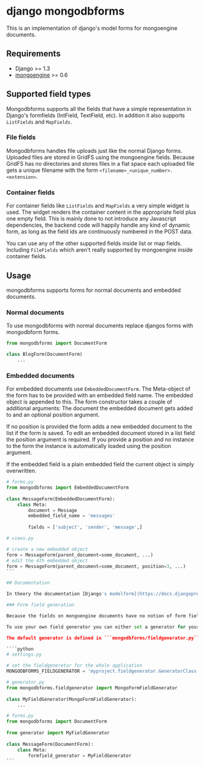 # django mongodbforms

This is an implementation of django's model forms for mongoengine documents.

## Requirements

  * Django >= 1.3
  * [mongoengine](http://mongoengine.org/) >= 0.6

## Supported field types

Mongodbforms supports all the fields that have a simple representation in Django's formfields (IntField, TextField, etc). In addition it also supports `ListFields` and `MapFields`.

### File fields

Mongodbforms handles file uploads just like the normal Django forms. Uploaded files are stored in GridFS using the mongoengine fields. Because GridFS has no directories and stores files in a flat space each uploaded file gets a unique filename with the form `<filename>_<unique_number>.<extension>`.

### Container fields

For container fields like `ListFields` and `MapFields` a very simple widget is used. The widget renders the container content in the appropriate field plus one empty field. This is mainly done to not introduce any Javascript dependencies, the backend code will happily handle any kind of dynamic form, as long as the field ids are continuously numbered in the POST data.

You can use any of the other supported fields inside list or map fields. Including `FileFields` which aren't really supported by mongoengine inside container fields.

## Usage

mongodbforms supports forms for normal documents and embedded documents. 

### Normal documents

To use mongodbforms with normal documents replace djangos forms with mongodbform forms.

```python
from mongodbforms import DocumentForm

class BlogForm(DocumentForm)
    ...
```

### Embedded documents

For embedded documents use `EmbeddedDocumentForm`. The Meta-object of the form has to be provided with an embedded field name. The embedded object is appended to this. The form constructor takes a couple of additional arguments: The document the embedded document gets added to and an optional position argument.

If no position is provided the form adds a new embedded document to the list if the form is saved. To edit an embedded document stored in a list field the position argument is required. If you provide a position and no instance to the form the instance is automatically loaded using the position argument. 

If the embedded field is a plain embedded field the current object is simply overwritten.

````python
# forms.py
from mongodbforms import EmbeddedDocumentForm
    
class MessageForm(EmbeddedDocumentForm):
    class Meta:
	    document = Message
	    embedded_field_name = 'messages'
    
	    fields = ['subject', 'sender', 'message',]

# views.py

# create a new embedded object
form = MessageForm(parent_document=some_document, ...)
# edit the 4th embedded object
form = MessageForm(parent_document=some_document, position=3, ...)
```

## Documentation

In theory the documentation [Django's modelform](https://docs.djangoproject.com/en/dev/topics/forms/modelforms/) documentation should be all you need (except for one exception; read on). If you find a discrepancy between something that mongodbforms does and what Django's documentation says, you have most likely found a bug. Please [report it](https://github.com/jschrewe/django-mongodbforms/issues).

### Form field generation

Because the fields on mongoengine documents have no notion of form fields mongodbform uses a generator class to generate the form field for a db field, which is not explicitly set. 

To use your own field generator you can either set a generator for your whole project using ```MONGODBFORMS_FIELDGENERATOR``` in settings.py or you can use the ``formfield_generator`` option on the form's Meta class.

The default generator is defined in ```mongodbforms/fieldgenerator.py``` and should make it easy to override form fields and widgets. If you set a generator on the document form you can also pass two dicts ```field_overrides``` and ```widget_overrides``` to ```__init__```. For a list of valid keys have a look at ```MongoFormFieldGenerator```.

````python
# settings.py

# set the fieldgeneretor for the whole application
MONGODBFORMS_FIELDGENERATOR = 'myproject.fieldgenerator.GeneratorClass'

# generator.py
from mongodbforms.fieldgenerator import MongoFormFieldGenerator
	
class MyFieldGenerator(MongoFormFieldGenerator):
	...

# forms.py
from mongodbforms import DocumentForm
	
from generator import MyFieldGenerator
	
class MessageForm(DocumentForm):
    class Meta:
		formfield_generator = MyFieldGenerator
```




